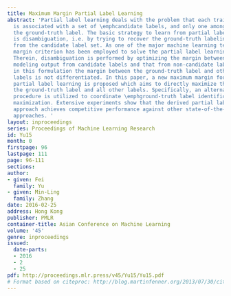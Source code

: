 ```yaml
---
title: Maximum Margin Partial Label Learning
abstract: 'Partial label learning deals with the problem that each training example
  is associated with a set of \emphcandidate labels, and only one among the set is
  the ground-truth label. The basic strategy to learn from partial label examples
  is disambiguation, i.e. by trying to recover the ground-truth labeling information
  from the candidate label set. As one of the major machine learning techniques, maximum
  margin criterion has been employed to solve the partial label learning problem.
  Therein, disambiguation is performed by optimizing the margin between the maximum
  modeling output from candidate labels and that from non-candidate labels. However,
  in this formulation the margin between the ground-truth label and other candidate
  labels is not differentiated. In this paper, a new maximum margin formulation for
  partial label learning is proposed which aims to directly maximize the margin between
  the ground-truth label and all other labels. Specifically, an alternating optimization
  procedure is utilized to coordinate \emphground-truth label identification and \emphmargin
  maximization. Extensive experiments show that the derived partial label learning
  approach achieves competitive performance against other state-of-the-art comparing
  approaches. '
layout: inproceedings
series: Proceedings of Machine Learning Research
id: Yu15
month: 0
firstpage: 96
lastpage: 111
page: 96-111
sections: 
author:
- given: Fei
  family: Yu
- given: Min-Ling
  family: Zhang
date: 2016-02-25
address: Hong Kong
publisher: PMLR
container-title: Asian Conference on Machine Learning
volume: '45'
genre: inproceedings
issued:
  date-parts:
  - 2016
  - 2
  - 25
pdf: http://proceedings.mlr.press/v45/Yu15/Yu15.pdf
# Format based on citeproc: http://blog.martinfenner.org/2013/07/30/citeproc-yaml-for-bibliographies/
---
```

